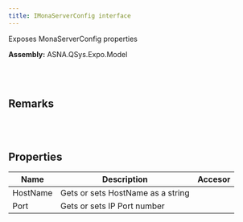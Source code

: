 ```yaml
---
title: IMonaServerConfig interface
---
```


Exposes MonaServerConfig properties

**Assembly:** ASNA.QSys.Expo.Model

<br>
<br>

## Remarks

<br>
<br>

## Properties

| Name | Description | Accesor
| --- | --- | ---
| HostName | Gets or sets HostName as a string | 
| Port | Gets or sets IP Port number | 

<br>
<br>

